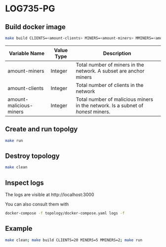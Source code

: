 # LOG735-PG

## Build docker image

```bash
make build CLIENTS=<amount-clients> MINERS=<amount-miners> MMINERS=<amount-malicious-miners>
```

Variable Name | Value Type | Description
--- | --- | ---
amount-miners | Integer | Total number of miners in the network. A subset are anchor miners
amount-clients | Integer | Total number of clients in the network
amount-malicious-miners | Integer | Total number of malicious miners in the network. Is a subnet of *honest* miners.

## Create and run topolgy

```bash
make run
```

## Destroy topology
```bash
make clean
```

## Inspect logs
The logs are visible at http://localhost:3000

You can also consult them with
```bash
docker-compose -f topology/docker-compose.yaml logs -f
```

## Example
```bash
make clean; make build CLIENTS=20 MINERS=5 MMINERS=2; make run
```

